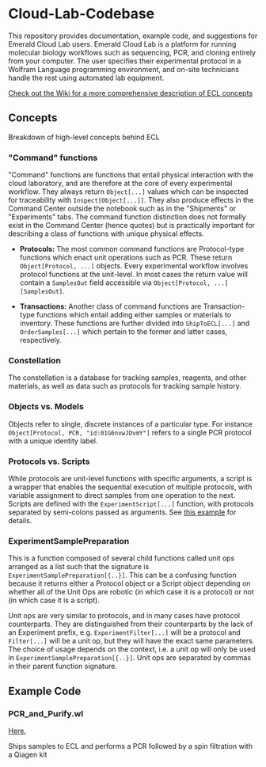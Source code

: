 # Cloud-Lab-Codebase
This repository provides documentation, example code, and suggestions for Emerald Cloud Lab users. Emerald Cloud Lab is a platform for running molecular biology workflows such as sequencing, PCR, and cloning entirely from your computer. The user specifies their experimental protocol in a Wolfram Language programming environment, and on-site technicians handle the rest using automated lab equipment.

[Check out the Wiki for a more comprehensive description of ECL concepts](https://github.com/stefangolas/Cloud-Lab-Codebase/wiki)

## Concepts
Breakdown of high-level concepts behind ECL

### "Command" functions
"Command" functions are functions that entail physical interaction with the cloud laboratory, and are therefore at the core of every experimental workflow. They always return `Object[...]` values which can be inspected for traceability with `Inspect[Object[...]]`. They also produce effects in the Command Center outside the notebook such as in the "Shipments" or "Experiments" tabs. The command function distinction does not formally exist in the Command Center (hence quotes) but is practically important for describing a class of functions with unique physical effects.

- **Protocols:** The most common command functions are Protocol-type functions which enact unit operations such as PCR. These return `Object[Protocol, ...]` objects. Every experimental workflow involves protocol functions at the unit-level. In most cases the return value will contain a `SamplesOut` field accessible via `Object[Protocol, ...][SamplesOut]`.

- **Transactions:** Another class of command functions are Transaction-type functions which entail adding either samples or materials to inventory. These functions are further divided into `ShipToECL[...]` and `OrderSamples[...]` which pertain to the former and latter cases, respectively.

### Constellation
The constellation is a database for tracking samples, reagents, and other materials, as well as data such as protocols for tracking sample history.


### Objects vs. Models
Objects refer to single, discrete instances of a particular type. For instance `Object[Protocol, PCR, "id:01G6nvwJDvmY"]` refers to a single PCR protocol with a unique identity label.

### Protocols vs. Scripts
While protocols are unit-level functions with specific arguments, a script is a wrapper that enables the sequential execution of multiple protocols, with variable assignment to direct samples from one operation to the next. Scripts are defined with the `ExperimentScript[...]` function, with protocols separated by semi-colons passed as arguments. See [this example](../PCR_and_Purify.wl) for details.

### ExperimentSamplePreparation
This is a function composed of several child functions called unit ops arranged as a list such that the signature is `ExperimentSamplePreparation[{..}]`. This can be a confusing function because it returns either a Protocol object or a Script object depending on whether all of the Unit Ops are robotic (in which case it is a protocol) or not (in which case it is a script). <p>Unit ops are very similar to protocols, and in many cases have protocol counterparts. They are distinguished from their counterparts by the lack of an Experiment prefix, e.g. `ExperimentFilter[...]` will be a protocol and `Filter[...]` will be a unit op, but they will have the exact same parameters. The choice of usage depends on the context, i.e. a unit op will only be used in `ExperimentSamplePreparation[{..}]`. Unit ops are separated by commas in their parent function signature.

## Example Code

### PCR_and_Purify.wl
[Here.](../PCR_and_Purify.wl)

Ships samples to ECL and performs a PCR followed by a spin filtration with a Qiagen kit
